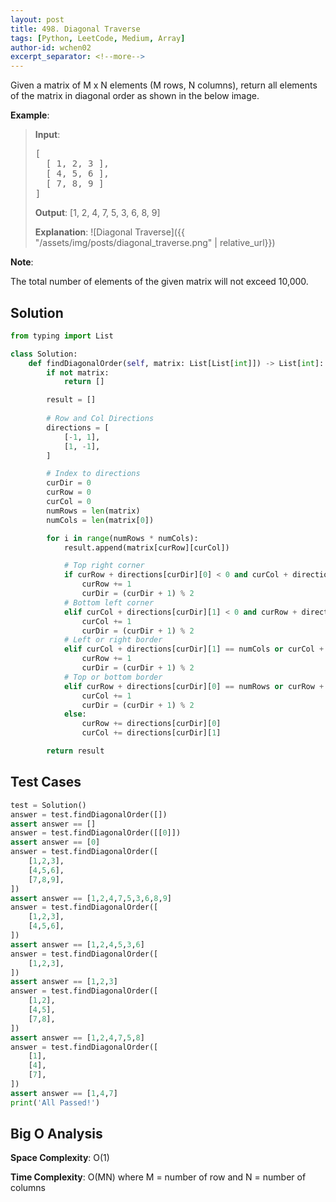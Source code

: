 ```yaml
---
layout: post
title: 498. Diagonal Traverse
tags: [Python, LeetCode, Medium, Array]
author-id: wchen02
excerpt_separator: <!--more-->
---
```


Given a matrix of M x N elements (M rows, N columns), return all elements of the matrix in diagonal order as shown in the below image.
<!--more-->

**Example**:
> **Input**: 
> <pre>
> [
>   [ 1, 2, 3 ],
>   [ 4, 5, 6 ],
>   [ 7, 8, 9 ]
> ]
> </pre>
>
> **Output**: 
> [1, 2, 4, 7, 5, 3, 6, 8, 9]
>
> **Explanation**: 
![Diagonal Traverse]({{ "/assets/img/posts/diagonal_traverse.png" | relative_url}})

**Note**:

The total number of elements of the given matrix will not exceed 10,000.

## Solution
```python
from typing import List

class Solution:
    def findDiagonalOrder(self, matrix: List[List[int]]) -> List[int]:
        if not matrix:
            return []

        result = []
        
        # Row and Col Directions
        directions = [
            [-1, 1],
            [1, -1],
        ]

        # Index to directions
        curDir = 0
        curRow = 0
        curCol = 0
        numRows = len(matrix)
        numCols = len(matrix[0])

        for i in range(numRows * numCols):
            result.append(matrix[curRow][curCol])

            # Top right corner
            if curRow + directions[curDir][0] < 0 and curCol + directions[curDir][1] == numCols:
                curRow += 1
                curDir = (curDir + 1) % 2
            # Bottom left corner
            elif curCol + directions[curDir][1] < 0 and curRow + directions[curDir][0] == numRows:
                curCol += 1
                curDir = (curDir + 1) % 2
            # Left or right border
            elif curCol + directions[curDir][1] == numCols or curCol + directions[curDir][1] < 0:
                curRow += 1
                curDir = (curDir + 1) % 2
            # Top or bottom border
            elif curRow + directions[curDir][0] == numRows or curRow + directions[curDir][0] < 0:
                curCol += 1
                curDir = (curDir + 1) % 2
            else:
                curRow += directions[curDir][0]
                curCol += directions[curDir][1]

        return result
```

## Test Cases
```python
test = Solution()
answer = test.findDiagonalOrder([])
assert answer == []
answer = test.findDiagonalOrder([[0]])
assert answer == [0]
answer = test.findDiagonalOrder([
    [1,2,3],
    [4,5,6],
    [7,8,9],
])
assert answer == [1,2,4,7,5,3,6,8,9]
answer = test.findDiagonalOrder([
    [1,2,3],
    [4,5,6],
])
assert answer == [1,2,4,5,3,6]
answer = test.findDiagonalOrder([
    [1,2,3],
])
assert answer == [1,2,3]
answer = test.findDiagonalOrder([
    [1,2],
    [4,5],
    [7,8],
])
assert answer == [1,2,4,7,5,8]
answer = test.findDiagonalOrder([
    [1],
    [4],
    [7],
])
assert answer == [1,4,7]
print('All Passed!')
```

## Big O Analysis
**Space Complexity**: O(1)

**Time Complexity**: O(MN) where M = number of row and N = number of columns 